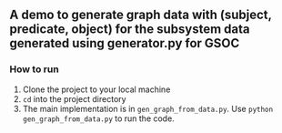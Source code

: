 ## A demo to generate graph data with (subject, predicate, object) for the subsystem data generated using generator.py for GSOC


### How to run

1. Clone the project to your local machine
2. `cd` into the project directory
3. The main implementation is in `gen_graph_from_data.py`. Use `python gen_graph_from_data.py` to run the code.
